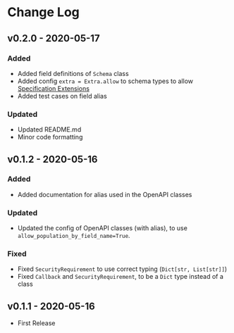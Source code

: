 # Change Log

## v0.2.0 - 2020-05-17

### Added
- Added field definitions of `Schema` class
- Added config `extra = Extra.allow` to schema types to allow [Specification Extensions](https://github.com/OAI/OpenAPI-Specification/blob/master/versions/3.0.3.md#specificationExtensions)
- Added test cases on field alias

### Updated
- Updated README.md
- Minor code formatting


## v0.1.2 - 2020-05-16

### Added
- Added documentation for alias used in the OpenAPI classes

### Updated
- Updated the config of OpenAPI classes (with alias), to use `allow_population_by_field_name=True`.

### Fixed
- Fixed `SecurityRequirement` to use correct typing (`Dict[str, List[str]]`)
- Fixed `Callback` and `SecurityRequirement`, to be a `Dict` type instead of a class


## v0.1.1 - 2020-05-16

- First Release